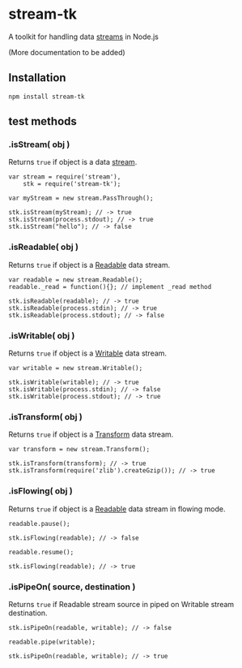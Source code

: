 stream-tk
==============

A toolkit for handling data [streams](http://nodejs.org/api/stream.html) in Node.js

(More documentation to be added)


## Installation

    npm install stream-tk


## test methods

### .isStream( obj )

Returns `true` if object is a data [stream](http://nodejs.org/api/stream.html).

    var stream = require('stream'),
        stk = require('stream-tk');
        
    var myStream = new stream.PassThrough();
    
    stk.isStream(myStream); // -> true
    stk.isStream(process.stdout); // -> true
    stk.isStream("hello"); // -> false
    
### .isReadable( obj )

Returns `true` if object is a [Readable](http://nodejs.org/api/stream.html#stream_class_stream_readable) data stream.
    
    var readable = new stream.Readable();
    readable._read = function(){}; // implement _read method
    
    stk.isReadable(readable); // -> true
    stk.isReadable(process.stdin); // -> true
    stk.isReadable(process.stdout); // -> false

### .isWritable( obj )

Returns `true` if object is a [Writable](http://nodejs.org/api/stream.html#stream_class_stream_writable) data stream.

    var writable = new stream.Writable();
    
    stk.isWritable(writable); // -> true
    stk.isWritable(process.stdin); // -> false
    stk.isWritable(process.stdout); // -> true
    
### .isTransform( obj )

Returns `true` if object is a [Transform](http://nodejs.org/api/stream.html#stream_class_stream_transform) data stream.

    var transform = new stream.Transform();
    
    stk.isTransform(transform); // -> true
    stk.isTransform(require('zlib').createGzip()); // -> true
    
### .isFlowing( obj )

Returns `true` if object is a [Readable](http://nodejs.org/api/stream.html#stream_class_stream_readable) data stream in flowing mode.

    readable.pause();
    
    stk.isFlowing(readable); // -> false
    
    readable.resume();
    
    stk.isFlowing(readable); // -> true
    
### .isPipeOn( source, destination )

Returns `true` if Readable stream source in piped on Writable stream destination.

    stk.isPipeOn(readable, writable); // -> false
    
    readable.pipe(writable);
    
    stk.isPipeOn(readable, writable); // -> true
    
